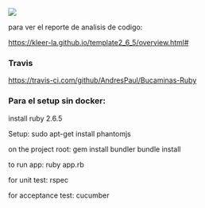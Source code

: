 ![](https://github.com/kleer-la/template2_6_5/workflows/Ruby/badge.svg)

para ver el reporte de analisis de codigo:

https://kleer-la.github.io/template2_6_5/overview.html#


### Travis
https://travis-ci.com/github/AndresPaul/Bucaminas-Ruby


### Para el setup sin docker:

install ruby 2.6.5

Setup:
	sudo apt-get install phantomjs

on the project root:
	gem install bundler
	bundle install

to run app:
	ruby app.rb

for unit test:
	rspec

for acceptance test:
	cucumber